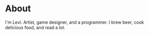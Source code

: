 # About

I'm Levi. Artist, game designer, and a programmer. I brew beer, cook delicious food, and read a lot.
